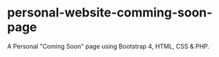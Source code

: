 # personal-website-comming-soon-page
A Personal "Coming Soon" page using Bootstrap 4, HTML, CSS &amp; PHP.

